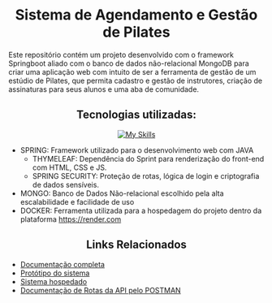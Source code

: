 <div align="center">

# Sistema de Agendamento e Gestão de Pilates

</div>

Este repositório contém um projeto desenvolvido com o framework Springboot aliado com o banco de dados não-relacional MongoDB para criar uma aplicação web com intuito de ser a ferramenta de gestão de um estúdio de Pilates, que permita cadastro e gestão de instrutores, criação de assinaturas para seus alunos e uma aba de comunidade.

<div align="center">

## Tecnologias utilizadas:
[![My Skills](https://skillicons.dev/icons?i=spring,java,html,css,js,mongo,docker&theme=dark&perline=10)](https://skillicons.dev)


</div>

- SPRING: Framework utilizado para o desenvolvimento web com JAVA
    - THYMELEAF: Dependência do Sprint para renderização do front-end com HTML, CSS e JS.
    - SPRING SECURITY: Proteção de rotas, lógica de login e criptografia de dados sensíveis.
- MONGO: Banco de Dados Não-relacional escolhido pela alta escalabilidade e facilidade de uso
- DOCKER: Ferramenta utilizada para a hospedagem do projeto dentro da plataforma https://render.com

<div align="center">

## Links Relacionados

</div>

- [Documentação completa](https://docs.google.com/document/d/192D02EDpXrQq5z-EcUZ3VpjVAIS9-k7v6sg8icdpdYk/edit?tab=t.0)
- [Protótipo do sistema](https://www.figma.com/design/x0uGb02jnpETLuE0QpGZ2p/Prot%C3%B3tipo-PI--Studio-Pilates?node-id=0-1&t=LDrSxbSHBSaYlo8H-1)
- [Sistema hospedado](https://pilates-s9q6.onrender.com/)
- [Documentação de Rotas da API pelo POSTMAN](https://documenter.getpostman.com/view/38437816/2sB2j98pVm)

